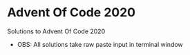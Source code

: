 # Advent Of Code 2020
Solutions to Advent Of Code 2020

- OBS: All solutions take raw paste input in terminal window
